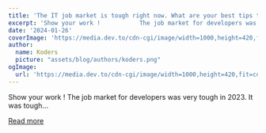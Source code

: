 ```yaml
---
title: 'The IT job market is tough right now. What are your best tips to create a developer portfolio ?'
excerpt: 'Show your work !           The job market for developers was very tough in 2023.   It was tough...'
date: '2024-01-26'
coverImage: 'https://media.dev.to/cdn-cgi/image/width=1000,height=420,fit=cover,gravity=auto,format=auto/https%3A%2F%2Fdev-to-uploads.s3.amazonaws.com%2Fuploads%2Farticles%2F2xtddbqoj2akdeequ10k.jpg'
author:
  name: Koders
  picture: "assets/blog/authors/koders.png"
ogImage:
  url: 'https://media.dev.to/cdn-cgi/image/width=1000,height=420,fit=cover,gravity=auto,format=auto/https%3A%2F%2Fdev-to-uploads.s3.amazonaws.com%2Fuploads%2Farticles%2F2xtddbqoj2akdeequ10k.jpg'
---
```


Show your work !           The job market for developers was very tough in 2023.   It was tough...

[Read more](https://dev.to/jmfayard/show-your-work-3hpg)
